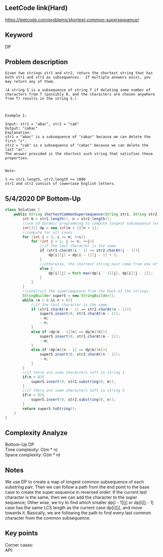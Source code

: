 ## LeetCode link(Hard)
https://leetcode.com/problems/shortest-common-supersequence/

## Keyword
DP

## Problem description
```
Given two strings str1 and str2, return the shortest string that has both str1 and str2 as subsequences.  If multiple answers exist, you may return any of them.

(A string S is a subsequence of string T if deleting some number of characters from T (possibly 0, and the characters are chosen anywhere from T) results in the string S.)

 

Example 1:

Input: str1 = "abac", str2 = "cab"
Output: "cabac"
Explanation: 
str1 = "abac" is a subsequence of "cabac" because we can delete the first "c".
str2 = "cab" is a subsequence of "cabac" because we can delete the last "ac".
The answer provided is the shortest such string that satisfies these properties.
 

Note:

1 <= str1.length, str2.length <= 1000
str1 and str2 consist of lowercase English letters.
```

## 5/4/2020 DP Bottom-Up

```java
class Solution {
    public String shortestCommonSupersequence(String str1, String str2) {
        int m = str1.length(), n = str2.length();
        //use 2d dynamic programming to compute longest subsequence length
        int[][] dp = new int[m + 1][n + 1];
        //compute for all cases
        for (int i = 1; i <= m; ++i){
            for (int j = 1; j <= n; ++j){
                //if the last character is the same
                if (str1.charAt(i - 1) == str2.charAt(j - 1)){
                    dp[i][j] = dp[i - 1][j - 1] + 1;
                }
                //otherwise, the shortest string must come from one of the smaller cases
                else {
                    dp[i][j] = Math.max(dp[i - 1][j], dp[i][j - 1]);
                }
            }
        }
        //construct the supersequence from the back of the strings
        StringBuilder superS = new StringBuilder();
        while (m > 0 && n > 0){
            //if the last character is the same
            if (str1.charAt(m - 1) == str2.charAt(n - 1)){
                superS.insert(0, str1.charAt(m - 1));
                --m;
                --n;
            }
            else if (dp[m - 1][n] == dp[m][n]){
                superS.insert(0, str1.charAt(m - 1));
                --m;
            }
            else if (dp[m][n - 1] == dp[m][n]){
                superS.insert(0, str2.charAt(n - 1));
                --n;
            }
        }
        //if there are some characters left in string 1
        if(m > 0){
            superS.insert(0, str1.substring(0, m));
        }
        //if there are some characters left in string 2
        if(n > 0){
            superS.insert(0, str2.substring(0, n));
        }
        return superS.toString();
    }
}
```

## Complexity Analyze
Bottom-Up DP\
Time complexity: O(m * n)\
Space complexity: O(m * n)

## Notes
We use DP to create a map of longest common subsequence of each substring pair. Then we can follow a path from the end point to the base case to create the super sequence in reversed order: If the current last character is the same, then we can add the character to the super sequence; Other wise, we try to find which smaller dp[i - 1][j] or dp[i][j - 1] case has the same LCS length as the current case dp[i][j], and move towards it. Basically, we are following the path to find every last common character from the common subsequence.

## Key points
Corner cases: \
API: